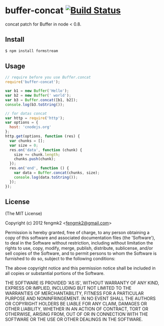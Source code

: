 buffer-concat [![Build Status](https://secure.travis-ci.org/fengmk2/buffer-concat.png)](http://travis-ci.org/fengmk2/buffer-concat)
=============

concat patch for Buffer in node &lt; 0.8.

## Install

```bash
$ npm install formstream
```

## Usage

```js
// require before you use Buffer.concat
require('buffer-concat');

var b1 = new Buffer('Hello');
var b2 = new Buffer(' world');
var b3 = Buffer.concat([b1, b2]);
console.log(b3.toString());

// for datas concat
var http = require('http');
var options = {
  host: 'cnodejs.org'
};
http.get(options, function (res) {
  var chunks = [];
  var size = 0;
  res.on('data', function (chunk) {
    size += chunk.length;
    chunks.push(chunk);
  });
  res.on('end', function () {
    var data = Buffer.concat(chunks, size);
    console.log(data.toString());
  });
});
```

## License 

(The MIT License)

Copyright (c) 2012 fengmk2 &lt;fengmk2@gmail.com&gt;

Permission is hereby granted, free of charge, to any person obtaining
a copy of this software and associated documentation files (the
'Software'), to deal in the Software without restriction, including
without limitation the rights to use, copy, modify, merge, publish,
distribute, sublicense, and/or sell copies of the Software, and to
permit persons to whom the Software is furnished to do so, subject to
the following conditions:

The above copyright notice and this permission notice shall be
included in all copies or substantial portions of the Software.

THE SOFTWARE IS PROVIDED 'AS IS', WITHOUT WARRANTY OF ANY KIND,
EXPRESS OR IMPLIED, INCLUDING BUT NOT LIMITED TO THE WARRANTIES OF
MERCHANTABILITY, FITNESS FOR A PARTICULAR PURPOSE AND NONINFRINGEMENT.
IN NO EVENT SHALL THE AUTHORS OR COPYRIGHT HOLDERS BE LIABLE FOR ANY
CLAIM, DAMAGES OR OTHER LIABILITY, WHETHER IN AN ACTION OF CONTRACT,
TORT OR OTHERWISE, ARISING FROM, OUT OF OR IN CONNECTION WITH THE
SOFTWARE OR THE USE OR OTHER DEALINGS IN THE SOFTWARE.